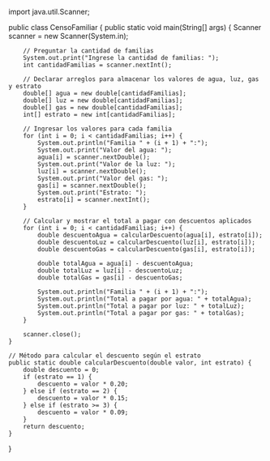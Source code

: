 import java.util.Scanner;

public class CensoFamiliar {
    public static void main(String[] args) {
        Scanner scanner = new Scanner(System.in);

        // Preguntar la cantidad de familias
        System.out.print("Ingrese la cantidad de familias: ");
        int cantidadFamilias = scanner.nextInt();

        // Declarar arreglos para almacenar los valores de agua, luz, gas y estrato
        double[] agua = new double[cantidadFamilias];
        double[] luz = new double[cantidadFamilias];
        double[] gas = new double[cantidadFamilias];
        int[] estrato = new int[cantidadFamilias];

        // Ingresar los valores para cada familia
        for (int i = 0; i < cantidadFamilias; i++) {
            System.out.println("Familia " + (i + 1) + ":");
            System.out.print("Valor del agua: ");
            agua[i] = scanner.nextDouble();
            System.out.print("Valor de la luz: ");
            luz[i] = scanner.nextDouble();
            System.out.print("Valor del gas: ");
            gas[i] = scanner.nextDouble();
            System.out.print("Estrato: ");
            estrato[i] = scanner.nextInt();
        }

        // Calcular y mostrar el total a pagar con descuentos aplicados
        for (int i = 0; i < cantidadFamilias; i++) {
            double descuentoAgua = calcularDescuento(agua[i], estrato[i]);
            double descuentoLuz = calcularDescuento(luz[i], estrato[i]);
            double descuentoGas = calcularDescuento(gas[i], estrato[i]);

            double totalAgua = agua[i] - descuentoAgua;
            double totalLuz = luz[i] - descuentoLuz;
            double totalGas = gas[i] - descuentoGas;

            System.out.println("Familia " + (i + 1) + ":");
            System.out.println("Total a pagar por agua: " + totalAgua);
            System.out.println("Total a pagar por luz: " + totalLuz);
            System.out.println("Total a pagar por gas: " + totalGas);
        }

        scanner.close();
    }

    // Método para calcular el descuento según el estrato
    public static double calcularDescuento(double valor, int estrato) {
        double descuento = 0;
        if (estrato == 1) {
            descuento = valor * 0.20;
        } else if (estrato == 2) {
            descuento = valor * 0.15;
        } else if (estrato >= 3) {
            descuento = valor * 0.09;
        }
        return descuento;
    }
}
